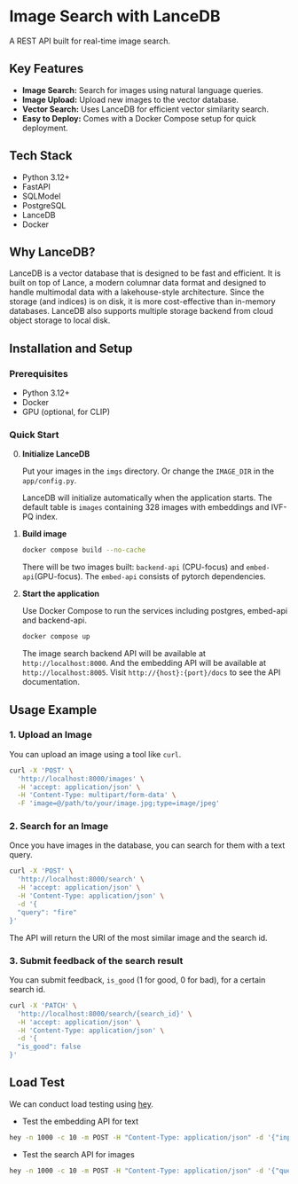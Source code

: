 # Image Search with LanceDB

A REST API built for real-time image search.

## Key Features

- **Image Search:** Search for images using natural language queries.
- **Image Upload:** Upload new images to the vector database.
- **Vector Search:** Uses LanceDB for efficient vector similarity search.
- **Easy to Deploy:** Comes with a Docker Compose setup for quick deployment.

## Tech Stack

- Python 3.12+
- FastAPI
- SQLModel
- PostgreSQL
- LanceDB
- Docker

## Why LanceDB?

LanceDB is a vector database that is designed to be fast and efficient. It is built on top of Lance, a modern columnar data format and designed to handle multimodal data with a lakehouse-style architecture. Since the storage (and indices) is on disk, it is more cost-effective than in-memory databases. LanceDB also supports multiple storage backend from cloud object storage to local disk.  

## Installation and Setup

### Prerequisites

- Python 3.12+
- Docker
- GPU (optional, for CLIP)

### Quick Start

0. **Initialize LanceDB**

    Put your images in the `imgs` directory. Or change the `IMAGE_DIR` in the `app/config.py`.

    LanceDB will initialize automatically when the application starts. The default table is `images` containing 328 images with embeddings and IVF-PQ index.


1.  **Build image**

    ```bash
    docker compose build --no-cache
    ```
    There will be two images built: `backend-api` (CPU-focus) and `embed-api`(GPU-focus). The `embed-api` consists of pytorch dependencies.

2.  **Start the application**

    Use Docker Compose to run the services including postgres, embed-api and backend-api.

    ```bash
    docker compose up 
    ```

    The image search backend API will be available at `http://localhost:8000`. And the embedding API will be available at `http://localhost:8005`. Visit `http://{host}:{port}/docs` to see the API documentation.

## Usage Example

### 1. Upload an Image

You can upload an image using a tool like `curl`.

```bash
curl -X 'POST' \
  'http://localhost:8000/images' \
  -H 'accept: application/json' \
  -H 'Content-Type: multipart/form-data' \
  -F 'image=@/path/to/your/image.jpg;type=image/jpeg'
```

### 2. Search for an Image

Once you have images in the database, you can search for them with a text query.

```bash
curl -X 'POST' \
  'http://localhost:8000/search' \
  -H 'accept: application/json' \
  -H 'Content-Type: application/json' \
  -d '{
  "query": "fire"
}'
```

The API will return the URI of the most similar image and the search id.

### 3. Submit feedback of the search result

You can submit feedback, `is_good` (1 for good, 0 for bad), for a certain search id.

```bash test the servi
curl -X 'PATCH' \
  'http://localhost:8000/search/{search_id}' \
  -H 'accept: application/json' \
  -H 'Content-Type: application/json' \
  -d '{
  "is_good": false
}'
```

## Load Test
We can conduct load testing using [hey](https://github.com/rakyll/hey).
- Test the embedding API for text

```bash
hey -n 1000 -c 10 -m POST -H "Content-Type: application/json" -d '{"input": "dog"}' http://localhost:8005/embed/text
```

- Test the search API for images

```bash
hey -n 1000 -c 10 -m POST -H "Content-Type: application/json" -d '{"query": "dog"}' http://localhost:8000/search
```